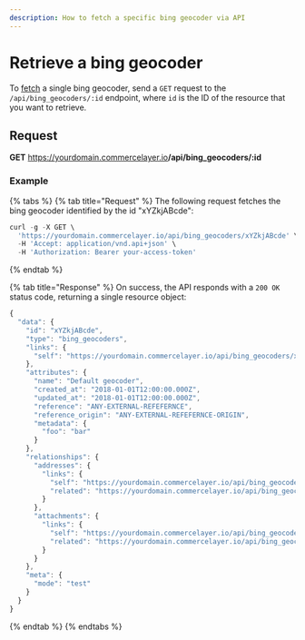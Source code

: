```yaml
---
description: How to fetch a specific bing geocoder via API
---
```


# Retrieve a bing geocoder

To <a href="https://docs.commercelayer.io/developers/fetching-resources" target="_blank">fetch</a> a single bing geocoder, send a `GET` request to the `/api/bing_geocoders/:id` endpoint, where `id` is the ID of the resource that you want to retrieve.

## Request

**GET** https://yourdomain.commercelayer.io<b>/api/bing_geocoders/:id</b>

### **Example**

{% tabs %}
{% tab title="Request" %}
The following request fetches the bing geocoder identified by the id "xYZkjABcde":

```javascript
curl -g -X GET \
  'https://yourdomain.commercelayer.io/api/bing_geocoders/xYZkjABcde' \
  -H 'Accept: application/vnd.api+json' \
  -H 'Authorization: Bearer your-access-token'
```
{% endtab %}

{% tab title="Response" %}
On success, the API responds with a `200 OK` status code, returning a single resource object:

```javascript
{
  "data": {
    "id": "xYZkjABcde",
    "type": "bing_geocoders",
    "links": {
      "self": "https://yourdomain.commercelayer.io/api/bing_geocoders/xYZkjABcde"
    },
    "attributes": {
      "name": "Default geocoder",
      "created_at": "2018-01-01T12:00:00.000Z",
      "updated_at": "2018-01-01T12:00:00.000Z",
      "reference": "ANY-EXTERNAL-REFEFERNCE",
      "reference_origin": "ANY-EXTERNAL-REFEFERNCE-ORIGIN",
      "metadata": {
        "foo": "bar"
      }
    },
    "relationships": {
      "addresses": {
        "links": {
          "self": "https://yourdomain.commercelayer.io/api/bing_geocoders/xYZkjABcde/relationships/addresses",
          "related": "https://yourdomain.commercelayer.io/api/bing_geocoders/xYZkjABcde/addresses"
        }
      },
      "attachments": {
        "links": {
          "self": "https://yourdomain.commercelayer.io/api/bing_geocoders/xYZkjABcde/relationships/attachments",
          "related": "https://yourdomain.commercelayer.io/api/bing_geocoders/xYZkjABcde/attachments"
        }
      }
    },
    "meta": {
      "mode": "test"
    }
  }
}
```
{% endtab %}
{% endtabs %}

